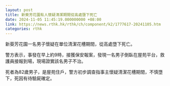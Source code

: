 ```yaml
---
layout: post
title: 新葵芳花園有人懷疑清潔期間從高處墮下死亡
date: 2024-11-05 11:45:19.000000000 +08:00
link: https://news.rthk.hk/rthk/ch/component/k2/1777617-20241105.htm
categories: rthk
---
```


新葵芳花園一名男子懷疑在單位清潔花槽期間，從高處墮下死亡。

警方表示，事發在早上約9時，接獲保安報案，發現一名男子倒臥在屋苑平台，救護員接報到場，現場證實該名男子不治。

死者為82歲男子，是屋苑住戶，警方初步調查指事主懷疑清潔花槽期間，不慎墮下，死因有待驗屍確定。
